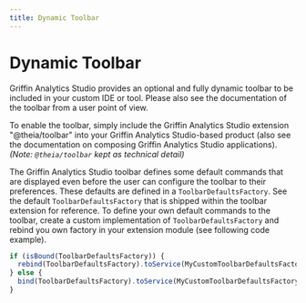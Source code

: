 ```yaml
---
title: Dynamic Toolbar
---
```


# Dynamic Toolbar

Griffin Analytics Studio provides an optional and fully dynamic toolbar to be included in your custom IDE or tool. Please also see the documentation of the toolbar from a user point of view.

To enable the toolbar, simply include the Griffin Analytics Studio extension "@theia/toolbar" into your Griffin Analytics Studio-based product (also see the documentation on composing Griffin Analytics Studio applications).
*(Note: `@theia/toolbar` kept as technical detail)*

The Griffin Analytics Studio toolbar defines some default commands that are displayed even before the user can configure the toolbar to their preferences. These defaults are defined in a `ToolbarDefaultsFactory`. See the default `ToolbarDefaultsFactory` that is shipped within the toolbar extension for reference.
To define your own default commands to the toolbar, create a custom implementation of `ToolbarDefaultsFactory` and rebind you own factory in your extension module (see following code example).

```typescript
if (isBound(ToolbarDefaultsFactory)) {
  rebind(ToolbarDefaultsFactory).toService(MyCustomToolbarDefaultsFactory);
} else {
  bind(ToolbarDefaultsFactory).toService(MyCustomToolbarDefaultsFactory);
}
